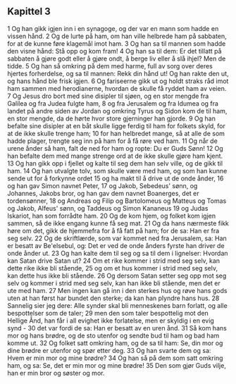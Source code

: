 ## Kapittel 3

1 Og han gikk igjen inn i en synagoge, og der var en mann som hadde en vissen hånd.
2 Og de lurte på ham, om han ville helbrede ham på sabbaten, for at de kunne føre klagemål imot ham.
3 Og han sa til mannen som hadde den visne hånd: Stå opp og kom fram!
4 Og han sa til dem: Er det tillatt på sabbaten å gjøre godt eller å gjøre ondt, å berge liv eller å slå ihjel? Men de tidde.
5 Og han så omkring på dem med harme, full av sorg over deres hjertes forherdelse, og sa til mannen: Rekk din hånd ut! Og han rakte den ut, og hans hånd ble frisk igjen.
6 Og fariseerne gikk ut og holdt straks råd imot ham sammen med herodianerne, hvordan de skulle få ryddet ham av veien.
7 Og Jesus dro bort med sine disipler til sjøen, og en stor mengde fra Galilea og fra Judea fulgte ham,
8 og fra Jerusalem og fra Idumea og fra landet på andre siden av Jordan og omkring Tyrus og Sidon kom de til ham, en stor mengde, da de hørte hvor store gjerninger han gjorde.
9 Og han befalte sine disipler at en båt skulle ligge ferdig til ham for folkets skyld, for at de ikke skulle trenge ham;
10 for han helbredet mange, så at alle de som hadde plager, trengte seg inn på ham for å få røre ved ham.
11 Og når de urene ånder så ham, falt de ned for ham og ropte: Du er Guds Sønn!
12 Og han befalte dem med mange strenge ord at de ikke skulle gjøre ham kjent.
13 Og han gikk opp i fjellet og kalte til seg dem han selv ville, og de gikk til ham.
14 Og han utvalgte tolv, som skulle være med ham, og som han kunne sende ut for å forkynne ordet
15 og ha makt til å drive ut de onde ånder,
16 og han gav Simon navnet Peter,
17 og Jakob, Sebedeus' sønn, og Johannes, Jakobs bror, og han gav dem navnet Boanerges, det er tordensønner,
18 og Andreas og Filip og Bartolomeus og Matteus og Tomas og Jakob, Alfeus' sønn, og Taddeus og Simon Kananeus
19 og Judas Iskariot, han som forrådte ham.
20 Og de kom hjem, og folket kom igjen sammen, så de ikke engang kunne få seg mat.
21 Og da hans nærmeste fikk høre om det, gikk de hjemmefra for å få fatt på ham; for de sa: Han er fra seg selv.
22 Og de skriftlærde, som var kommet ned fra Jerusalem, sa: Han er besatt av Be'elsebul, og: Det er ved de onde ånders fyrste han driver de onde ånder ut.
23 Og han kalte dem til seg og sa til dem i lignelser: Hvordan kan Satan drive Satan ut?
24 Om et rike kommer i strid med seg selv, kan dette rike ikke bli stående,
25 og om et hus kommer i strid med seg selv, kan dette hus ikke bli stående.
26 Og dersom Satan setter seg opp mot seg selv og kommer i strid med seg selv, kan han ikke bli stående, men det er ute med ham.
27 Men ingen kan gå inn i den sterkes hus og røve hans gods uten at han først har bundet den sterke; da kan han plyndre hans hus.
28 Sannelig sier jeg dere: Alle synder skal bli menneskenes barn forlatt, og alle bespottelser som de taler;
29 men den som taler bespottelig mot den Hellige Ånd, han får i all evighet ikke forlatelse, men er skyldig i en evig synd -
30 det var fordi de sa: Han er besatt av en uren ånd.
31 Så kom hans mor og hans brødre, og de sto utenfor og sendte bud til ham og bad ham komme ut.
32 Og folket satt omkring ham, og de sa til ham: Se, din mor og dine brødre er utenfor og spør etter deg.
33 Og han svarte dem og sa: Hvem er min mor og mine brødre?
34 Og han så på dem som satt omkring ham, og sa: Se, det er min mor og mine brødre!
35 Den som gjør Guds vilje, han er min bror og søster og mor.

